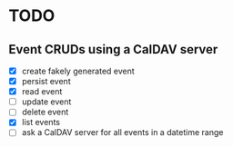 # TODO


## Event CRUDs using a CalDAV server

- [x] create fakely generated event
- [x] persist event
- [x] read event
- [ ] update event
- [ ] delete event
- [x] list events
- [ ] ask a CalDAV server for all events in a datetime range
